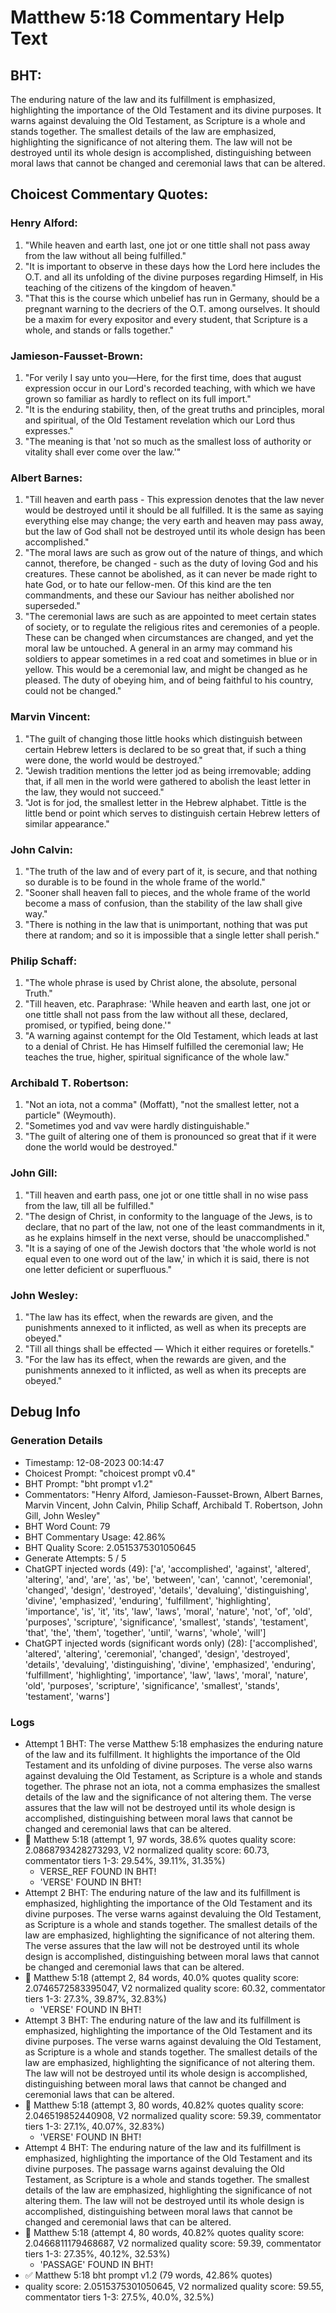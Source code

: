 # Matthew 5:18 Commentary Help Text

## BHT:
The enduring nature of the law and its fulfillment is emphasized, highlighting the importance of the Old Testament and its divine purposes. It warns against devaluing the Old Testament, as Scripture is a whole and stands together. The smallest details of the law are emphasized, highlighting the significance of not altering them. The law will not be destroyed until its whole design is accomplished, distinguishing between moral laws that cannot be changed and ceremonial laws that can be altered.

## Choicest Commentary Quotes:
### Henry Alford:
1. "While heaven and earth last, one jot or one tittle shall not pass away from the law without all being fulfilled."
2. "It is important to observe in these days how the Lord here includes the O.T. and all its unfolding of the divine purposes regarding Himself, in His teaching of the citizens of the kingdom of heaven."
3. "That this is the course which unbelief has run in Germany, should be a pregnant warning to the decriers of the O.T. among ourselves. It should be a maxim for every expositor and every student, that Scripture is a whole, and stands or falls together."

### Jamieson-Fausset-Brown:
1. "For verily I say unto you—Here, for the first time, does that august expression occur in our Lord's recorded teaching, with which we have grown so familiar as hardly to reflect on its full import."
2. "It is the enduring stability, then, of the great truths and principles, moral and spiritual, of the Old Testament revelation which our Lord thus expresses."
3. "The meaning is that 'not so much as the smallest loss of authority or vitality shall ever come over the law.'"

### Albert Barnes:
1. "Till heaven and earth pass - This expression denotes that the law never would be destroyed until it should be all fulfilled. It is the same as saying everything else may change; the very earth and heaven may pass away, but the law of God shall not be destroyed until its whole design has been accomplished."
2. "The moral laws are such as grow out of the nature of things, and which cannot, therefore, be changed - such as the duty of loving God and his creatures. These cannot be abolished, as it can never be made right to hate God, or to hate our fellow-men. Of this kind are the ten commandments, and these our Saviour has neither abolished nor superseded."
3. "The ceremonial laws are such as are appointed to meet certain states of society, or to regulate the religious rites and ceremonies of a people. These can be changed when circumstances are changed, and yet the moral law be untouched. A general in an army may command his soldiers to appear sometimes in a red coat and sometimes in blue or in yellow. This would be a ceremonial law, and might be changed as he pleased. The duty of obeying him, and of being faithful to his country, could not be changed."

### Marvin Vincent:
1. "The guilt of changing those little hooks which distinguish between certain Hebrew letters is declared to be so great that, if such a thing were done, the world would be destroyed."
2. "Jewish tradition mentions the letter jod as being irremovable; adding that, if all men in the world were gathered to abolish the least letter in the law, they would not succeed."
3. "Jot is for jod, the smallest letter in the Hebrew alphabet. Tittle is the little bend or point which serves to distinguish certain Hebrew letters of similar appearance."

### John Calvin:
1. "The truth of the law and of every part of it, is secure, and that nothing so durable is to be found in the whole frame of the world."
2. "Sooner shall heaven fall to pieces, and the whole frame of the world become a mass of confusion, than the stability of the law shall give way."
3. "There is nothing in the law that is unimportant, nothing that was put there at random; and so it is impossible that a single letter shall perish."

### Philip Schaff:
1. "The whole phrase is used by Christ alone, the absolute, personal Truth."
2. "Till heaven, etc. Paraphrase: 'While heaven and earth last, one jot or one tittle shall not pass from the law without all these, declared, promised, or typified, being done.'"
3. "A warning against contempt for the Old Testament, which leads at last to a denial of Christ. He has Himself fulfilled the ceremonial law; He teaches the true, higher, spiritual significance of the whole law."

### Archibald T. Robertson:
1. "Not an iota, not a comma" (Moffatt), "not the smallest letter, not a particle" (Weymouth).
2. "Sometimes yod and vav were hardly distinguishable."
3. "The guilt of altering one of them is pronounced so great that if it were done the world would be destroyed."

### John Gill:
1. "Till heaven and earth pass, one jot or one tittle shall in no wise pass from the law, till all be fulfilled."
2. "The design of Christ, in conformity to the language of the Jews, is to declare, that no part of the law, not one of the least commandments in it, as he explains himself in the next verse, should be unaccomplished."
3. "It is a saying of one of the Jewish doctors that 'the whole world is not equal even to one word out of the law,' in which it is said, there is not one letter deficient or superfluous."

### John Wesley:
1. "The law has its effect, when the rewards are given, and the punishments annexed to it inflicted, as well as when its precepts are obeyed." 
2. "Till all things shall be effected — Which it either requires or foretells." 
3. "For the law has its effect, when the rewards are given, and the punishments annexed to it inflicted, as well as when its precepts are obeyed."


## Debug Info
### Generation Details
- Timestamp: 12-08-2023 00:14:47
- Choicest Prompt: "choicest prompt v0.4"
- BHT Prompt: "bht prompt v1.2"
- Commentators: "Henry Alford, Jamieson-Fausset-Brown, Albert Barnes, Marvin Vincent, John Calvin, Philip Schaff, Archibald T. Robertson, John Gill, John Wesley"
- BHT Word Count: 79
- BHT Commentary Usage: 42.86%
- BHT Quality Score: 2.0515375301050645
- Generate Attempts: 5 / 5
- ChatGPT injected words (49):
	['a', 'accomplished', 'against', 'altered', 'altering', 'and', 'are', 'as', 'be', 'between', 'can', 'cannot', 'ceremonial', 'changed', 'design', 'destroyed', 'details', 'devaluing', 'distinguishing', 'divine', 'emphasized', 'enduring', 'fulfillment', 'highlighting', 'importance', 'is', 'it', 'its', 'law', 'laws', 'moral', 'nature', 'not', 'of', 'old', 'purposes', 'scripture', 'significance', 'smallest', 'stands', 'testament', 'that', 'the', 'them', 'together', 'until', 'warns', 'whole', 'will']
- ChatGPT injected words (significant words only) (28):
	['accomplished', 'altered', 'altering', 'ceremonial', 'changed', 'design', 'destroyed', 'details', 'devaluing', 'distinguishing', 'divine', 'emphasized', 'enduring', 'fulfillment', 'highlighting', 'importance', 'law', 'laws', 'moral', 'nature', 'old', 'purposes', 'scripture', 'significance', 'smallest', 'stands', 'testament', 'warns']

### Logs
- Attempt 1 BHT: The verse Matthew 5:18 emphasizes the enduring nature of the law and its fulfillment. It highlights the importance of the Old Testament and its unfolding of divine purposes. The verse also warns against devaluing the Old Testament, as Scripture is a whole and stands together. The phrase not an iota, not a comma emphasizes the smallest details of the law and the significance of not altering them. The verse assures that the law will not be destroyed until its whole design is accomplished, distinguishing between moral laws that cannot be changed and ceremonial laws that can be altered.
- 🔄 Matthew 5:18 (attempt 1, 97 words, 38.6% quotes quality score: 2.0868793428273293, V2 normalized quality score: 60.73, commentator tiers 1-3: 29.54%, 39.11%, 31.35%) 
	- VERSE_REF FOUND IN BHT! 
	- 'VERSE' FOUND IN BHT!
- Attempt 2 BHT: The enduring nature of the law and its fulfillment is emphasized, highlighting the importance of the Old Testament and its divine purposes. The verse warns against devaluing the Old Testament, as Scripture is a whole and stands together. The smallest details of the law are emphasized, highlighting the significance of not altering them. The verse assures that the law will not be destroyed until its whole design is accomplished, distinguishing between moral laws that cannot be changed and ceremonial laws that can be altered.
- 🔄 Matthew 5:18 (attempt 2, 84 words, 40.0% quotes quality score: 2.0746572583395047, V2 normalized quality score: 60.32, commentator tiers 1-3: 27.3%, 39.87%, 32.83%) 
	- 'VERSE' FOUND IN BHT!
- Attempt 3 BHT: The enduring nature of the law and its fulfillment is emphasized, highlighting the importance of the Old Testament and its divine purposes. The verse warns against devaluing the Old Testament, as Scripture is a whole and stands together. The smallest details of the law are emphasized, highlighting the significance of not altering them. The law will not be destroyed until its whole design is accomplished, distinguishing between moral laws that cannot be changed and ceremonial laws that can be altered.
- 🔄 Matthew 5:18 (attempt 3, 80 words, 40.82% quotes quality score: 2.046519852440908, V2 normalized quality score: 59.39, commentator tiers 1-3: 27.1%, 40.07%, 32.83%) 
	- 'VERSE' FOUND IN BHT!
- Attempt 4 BHT: The enduring nature of the law and its fulfillment is emphasized, highlighting the importance of the Old Testament and its divine purposes. The passage warns against devaluing the Old Testament, as Scripture is a whole and stands together. The smallest details of the law are emphasized, highlighting the significance of not altering them. The law will not be destroyed until its whole design is accomplished, distinguishing between moral laws that cannot be changed and ceremonial laws that can be altered.
- 🔄 Matthew 5:18 (attempt 4, 80 words, 40.82% quotes quality score: 2.0466811179468687, V2 normalized quality score: 59.39, commentator tiers 1-3: 27.35%, 40.12%, 32.53%) 
	- 'PASSAGE' FOUND IN BHT!
- ✅ Matthew 5:18 bht prompt v1.2 (79 words, 42.86% quotes)
- quality score: 2.0515375301050645, V2 normalized quality score: 59.55, commentator tiers 1-3: 27.5%, 40.0%, 32.5%)